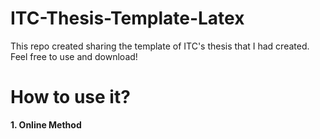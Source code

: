 # ITC-Thesis-Template-Latex
This repo created sharing the template of ITC's thesis that I had created. Feel free to use and download!

# How to use it?
**1. Online Method**
